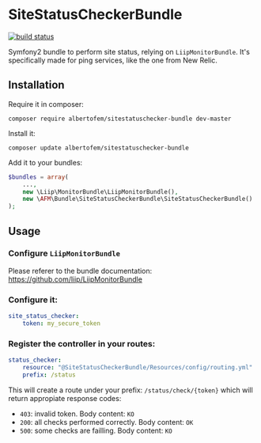 SiteStatusCheckerBundle
=======================

[![build status](https://secure.travis-ci.org/albertofem/SiteStatusCheckerBundle.png)](http://travis-ci.org/albertofem/SiteStatusCheckerBundle)

Symfony2 bundle to perform site status, relying on `LiipMonitorBundle`. It's specifically made for ping services, like the one from New Relic.

Installation
------------

Require it in composer:

    composer require albertofem/sitestatuschecker-bundle dev-master

Install it:

    composer update albertofem/sitestatuschecker-bundle

Add it to your bundles:

```php
$bundles = array(
    ...,
    new \Liip\MonitorBundle\LiipMonitorBundle(),
    new \AFM\Bundle\SiteStatusCheckerBundle\SiteStatusCheckerBundle()
);
```

Usage
-----

### Configure `LiipMonitorBundle`

Please referer to the bundle documentation: https://github.com/liip/LiipMonitorBundle

### Configure it:

```yaml
site_status_checker:
    token: my_secure_token
```

### Register the controller in your routes:

```yaml
status_checker:
    resource: "@SiteStatusCheckerBundle/Resources/config/routing.yml"
    prefix: /status
```

This will create a route under your prefix: `/status/check/{token}` which will return appropiate response codes:

* `403`: invalid token. Body content: `KO`
* `200`: all checks performed correctly. Body content: `OK`
* `500`: some checks are failling. Body content: `KO`